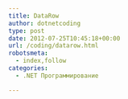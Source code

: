 ```yaml
---
title: DataRow
author: dotnetcoding
type: post
date: 2012-07-25T10:45:18+00:00
url: /coding/datarow.html
robotsmeta:
  - index,follow
categories:
  - .NET Программирование

---
```

